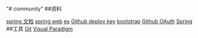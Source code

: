 "# community" 
##资料

[spring 文档](http://spring.io/guides)
[spring web](http://spring.io/guides/gs/serving-web-content/)
[es](http://elasticsearch.cn/explore)
[Github deploy key](http://developer.github.com/v3/guides/managing-deploy-keys/#deploy-keys)
[bootstrap](http://v3.bootcss.com/getting-started/)
[Github OAuth](https://developer.github.com/apps/building-oauth-apps/creating-an-oauth-app/)
[Spring](http://docs.spring.io/spring-boot/docs/2.0.0.RCL/referencce/htmlsingle/#boot-features-embedded-database-support)
##工具
[Git](http://git-scm.com/download)
[Visual Paradigm](http://www.visual-paradigm.com)
